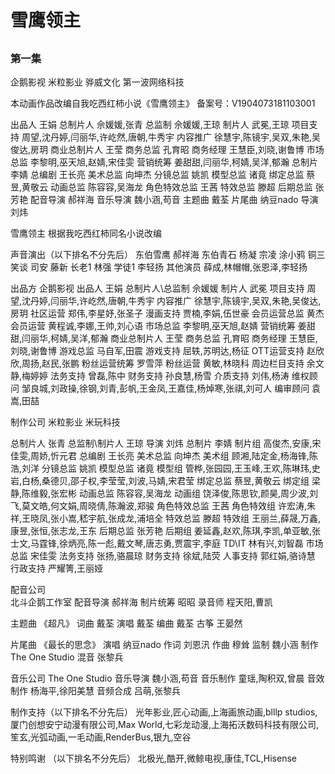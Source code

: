 # 雪鹰领主


## 

### 第一集

企鹅影视
米粒影业
骅威文化
第一波网络科技

本动画作品改编自我吃西红柿小说《雪鹰领主》
备案号：V1904073181103001

出品人  王娟
总制片人  佘媛媛,张青
总监制  佘媛媛,王琼
制片人  武冕,王琼
项目支持  周望,沈丹婷,闫丽华,许屹然,唐朝,牛秀宇
内容推广  徐慧宇,陈镜宇,吴双,朱艳,吴俊达,房玥
商业总制片人  王莹
商务总监  孔育昭
商务经理  王慧臣,刘晓,谢鲁博
市场总监  李黎明,巫天旭,赵婧,宋佳雯
营销统筹  姜甜甜,闫丽华,柯婧,吴洋,郁瀚
总制片  李婧
总编剧  王长亮
美术总监  向坤杰
分镜总监  姚凯
模型总监  诸竟
绑定总监  蔡昱,黄敬云
动画总监  陈容容,吴海龙
角色特效总监  王茜
特效总监  滕超
后期总监  张芳艳
配音导演  郝祥海
音乐导演  魏小涵,苟音
主题曲  戴荃
片尾曲  纳豆nado
导演  刘炜

雪鹰领主
根据我吃西红柿同名小说改编

声音演出（以下排名不分先后）
东伯雪鹰  郝祥海
东伯青石  杨凝
宗凌  涂小鸦
铜三  笑谈
司安  藤新
长老1  林强
学徒1  李轻扬
其他演员  薛成,林帽帽,张恩泽,李轻扬


出品方  企鹅影视
出品人  王娟
总制片人\总监制  佘媛媛
制片人  武冕
项目支持  周望,沈丹婷,闫丽华,许屹然,唐朝,牛秀宇
内容推广  徐慧宇,陈镜宇,吴双,朱艳,吴俊达,房玥
社区运营  郑伟,李星妤,张圣子
漫画支持  贾楠,李娟,伍世豪
会员运营总监  黄杰
会员运营  黄程诚,李娜,王帅,刘心语
市场总监  李黎明,巫天旭,赵婧
营销统筹  姜甜甜,闫丽华,柯婧,吴洋,郁瀚
商业总制片人  王莹
商务总监  孔育昭
商务经理  王慧臣,刘晓,谢鲁博
游戏总监  马自军,田震
游戏支持  屈轶,苏明达,杨征
OTT运营支持  赵欣欣,周扬,赵民,张鹏
粉丝运营统筹  罗雪萍
粉丝运营  黄敏,林晓科
周边栏目支持  余文静,梅婷婷
法务支持  曾磊,陈中
财务支持  孙良慧,杨雪
介质支持  刘伟,杨涛
维权顾问  邹良城,刘政操,徐钢,刘青,彭帆,王金凤,王嘉佳,杨焯寒,张祺,刘可人
编审顾问  袁嵩,田喆

制作公司
米粒影业
米玩科技

总制片人  张青
总监制\制片人  王琼
导演  刘炜
总制片  李婧
制片组  高俊杰,安康,宋佳雯,周娇,忻元君
总编剧  王长亮
美术总监  向坤杰
美术组  顾湘,陆定金,杨海锋,陈浩,刘洋
分镜总监  姚凯
模型总监  诸竟
模型组  管桦,张园园,王玉峰,王欢,陈琳玮,史岩,白杨,桑德贝,邵子权,李莹莹,刘波,马婧,宋君莹
绑定总监  蔡昱,黄敬云
绑定组  梁静,陈维毅,张宏彬
动画总监  陈容容,吴海龙
动画组  饶泽俊,陈思钦,颜昊,周少波,刘飞,莫文皓,何文娟,周晓倩,陈瀚波,郑骏
角色特效总监  王茜
角色特效组  许宏涛,朱祥,王晓凤,张小嵩,嵇宇航,张成龙,浦培全
特效总监  滕超
特效组  王丽兰,薛晟,万鑫,康昱,张恒,张志龙,王东
后期总监  张芳艳
后期组  姜延鑫,赵欢,陈琪,李凯,单亚敏,张士文,马霆锋,徐炳亮,陈一彪,戴文琴,唐志勇,贾震宇,李庭
TD\IT  林有兴,刘智磊
市场总监  宋佳雯
法务支持  张扬,骆晨琼
财务支持  徐斌,陆荧
人事支持  郭红娟,骆诗慧
行政支持  严耀箐,王丽娅

配音公司  
北斗企鹅工作室
配音导演  郝祥海
制片统筹  昭昭
录音师  程天阳,曹凯

主题曲  《超凡》
词曲  戴荃
演唱  戴荃
编曲  戴荃
古筝  王晏然


片尾曲  《最长的思念》
演唱  纳豆nado
作词  刘恩汛
作曲  穆耸
监制  魏小涵
制作  The One Studio
混音  张黎兵

音乐公司
The One Studio
音乐导演  魏小涵,苟音
音乐制作  童瑶,陶积双,曾晨
音效制作  杨海平,徐阳美慧
音频合成  吕萌,张黎兵

制作支持（以下排名不分先后）
光年影业,匠心动画,上海画旅动画,blllp studios,厦门创想安宁动漫有限公司,Max World,七彩龙动漫,上海拓沃数码科技有限公司,笙玄,光弧动画,一毛动画,RenderBus,银九,空谷


特别鸣谢  （以下排名不分先后）
北极光,酷开,微鲸电视,康佳,TCL,Hisense








